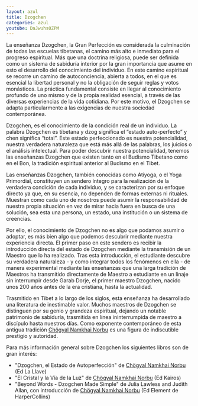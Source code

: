 ```yaml
---
layout: azul
title: Dzogchen
categories: azul
youtube: DaJwuhs0ZPM
---
```

La enseñanza Dzogchen, la Gran Perfección es considerada la culminación de todas las escuelas tibetanas, el camino más alto e inmediato para el progreso espiritual. Más que una doctrina religiosa, puede ser definida como un sistema de sabiduría interior por la gran importancia que asume en esto el desarrollo del conocimiento del individuo. En este camino espiritual se recorre un camino de autoconciencia, abierta a todos, en el que es esencial la libertad personal y no la obligación de seguir reglas y votos monásticos. La práctica fundamental consiste en llegar al conocimiento profundo de uno mismo y de la propia realidad esencial, a través de las diversas experiencias de la vida cotidiana. Por este motivo, el Dzogchen se adapta particularmente a las exigencias de nuestra sociedad contemporánea.

Dzogchen, es el conocimiento de la condición real de un individuo. La palabra Dzogchen es tibetana y dzog significa el “estado auto-perfecto” y chen significa “total”. Este estado perfeccionado es nuestra potencialidad, nuestra verdadera naturaleza que está más allá de las palabras, los juicios o el análisis intelectual. Para poder descubrir nuestra potencialidad, tenemos las enseñanzas Dzogchen que existen tanto en el Budismo Tibetano como en el Bon, la tradición espiritual anterior al Budismo en el Tibet.

Las enseñanzas Dzogchen, también conocidas como Atiyoga, o el Yoga Primordial, constituyen un sendero íntegro para la realización de la verdadera condición de cada individuo, y se caracterizan por su enfoque directo ya que, en su esencia, no dependen de formas externas ni rituales. Muestran como cada uno de nosotros puede asumir la responsabilidad de nuestra propia situación en vez de mirar hacia fuera en busca de una solución, sea esta una persona, un estado, una institución o un sistema de creencias.

Por ello, el conocimiento de Dzogchen no es algo que podamos asumir o adoptar, es más bien algo que podemos descubrir mediante nuestra experiencia directa. 
El primer paso en este sendero es recibir la introducción directa del estado de Dzogchen mediante la transmisión de un Maestro que lo ha realizado. Tras esta introducción, el estudiante descubre su verdadera naturaleza - y como integrar todos los fenómenos en ella - de manera experimental mediante las enseñanzas que una larga tradición de Maestros ha transmitido directamente de Maestro a estudiante en un linaje sin interrumpir desde Garab Dorje, el primer maestro Dzogchen, nacido unos 200 años antes de la era cristiana, hasta la actualidad.

Trasmitido en Tibet a lo largo de los siglos, esta enseñanza ha desarrollado una literatura de inestimable valor. Muchos maestros de Dzogchen se distinguen por su genio y grandeza espiritual, dejando un notable patrimonio de sabiduría, trasmitida en línea ininterrumpida de maestro a discípulo hasta nuestros días. Como exponente contemporáneo de esta antigua tradición [Chögyal Namkhai Norbu](azul/chogyal-namkhai-norbu) es una figura de indiscutible prestigio y autoridad.

Para más información general sobre Dzogchen los siguientes libros son de gran interés:

- "Dzogchen, el Estado de Autoperfección" de [Chögyal Namkhai Norbu](azul/chogyal-namkhai-norbu) (Ed La Llave)
- "El Cristal y la Vía de la Luz" de [Chögyal Namkhai Norbu](azul/chogyal-namkhai-norbu) (Ed Kairos)
- "Beyond Words - Dzogchen Made Simple" de Julia Lawless and Judith Allan, 
con introducción de [Chögyal Namkhai Norbu](azul/chogyal-namkhai-norbu) (Ed Element de HarperCollins)

 
